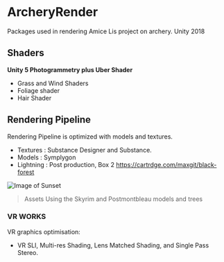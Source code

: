 # ArcheryRender
Packages used in rendering Amice Lis project on archery. Unity 2018 
## Shaders
 **Unity 5 Photogrammetry plus Uber Shader**
 
* Grass and Wind Shaders
* Foliage shader
* Hair Shader
 
 ## Rendering Pipeline
 
Rendering Pipeline is optimized with models and textures. 
   - Textures : Substance Designer and Substance.
   - Models : Symplygon
   - Lightning : Post production, Box 2 
 https://cartrdge.com/maxgit/black-forest
 
 ![Image of Sunset](https://blogs.unity3d.com/wp-content/uploads/2018/03/image8.png)
> Assets 
Using the Skyrim and Postmontbleau models and trees 

### VR WORKS
VR graphics optimisation: 
 - VR SLI, Multi-res Shading, Lens Matched Shading, and Single Pass Stereo.
